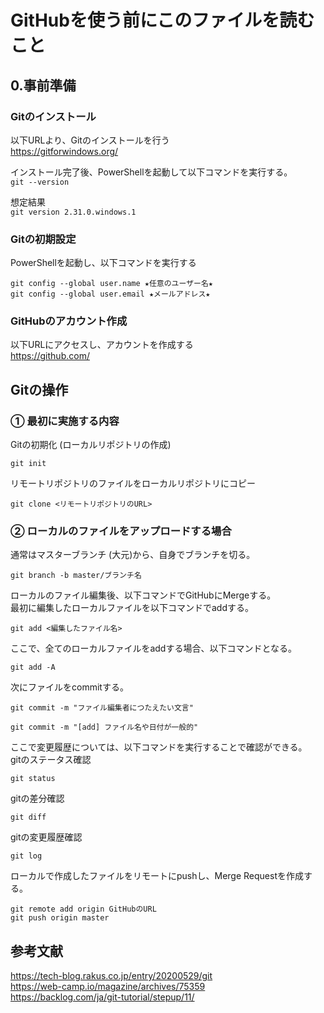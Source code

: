 # GitHubを使う前にこのファイルを読むこと

## 0.事前準備
### Gitのインストール
以下URLより、Gitのインストールを行う  
https://gitforwindows.org/

インストール完了後、PowerShellを起動して以下コマンドを実行する。  
`git --version`

想定結果  
`git version 2.31.0.windows.1`

### Gitの初期設定
PowerShellを起動し、以下コマンドを実行する  
```
git config --global user.name ★任意のユーザー名★
git config --global user.email ★メールアドレス★
```

### GitHubのアカウント作成
以下URLにアクセスし、アカウントを作成する  
https://github.com/  

## Gitの操作  
### ① 最初に実施する内容  
Gitの初期化 (ローカルリポジトリの作成)  
```
git init
```

リモートリポジトリのファイルをローカルリポジトリにコピー  
```
git clone <リモートリポジトリのURL>
```

### ② ローカルのファイルをアップロードする場合  
通常はマスターブランチ (大元)から、自身でブランチを切る。
```
git branch -b master/ブランチ名
```

ローカルのファイル編集後、以下コマンドでGitHubにMergeする。  
最初に編集したローカルファイルを以下コマンドでaddする。  
```
git add <編集したファイル名>
```
ここで、全てのローカルファイルをaddする場合、以下コマンドとなる。
```
git add -A
```

次にファイルをcommitする。  
```
git commit -m "ファイル編集者につたえたい文言"

git commit -m "[add] ファイル名や日付が一般的"
```

ここで変更履歴については、以下コマンドを実行することで確認ができる。  
gitのステータス確認
```
git status
```

gitの差分確認
```
git diff
```

gitの変更履歴確認
```
git log
```

ローカルで作成したファイルをリモートにpushし、Merge Requestを作成する。
```
git remote add origin GitHubのURL
git push origin master
```




## 参考文献
https://tech-blog.rakus.co.jp/entry/20200529/git  
https://web-camp.io/magazine/archives/75359  
https://backlog.com/ja/git-tutorial/stepup/11/  
